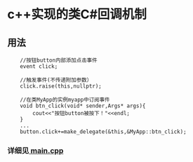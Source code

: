 # c++实现的类C#回调机制

## 用法
```
    //按钮button内部添加点击事件
    event click;
```

```$xslt
    //触发事件(不传递附加参数）
    click.raise(this,nullptr);
```

```$xslt
    //在类MyApp的实例myapp中订阅事件
    void btn_click(void* sender,Args* args){
        cout<<"按钮button被按下！"<<endl;
    }
    ...
    button.click+=make_delegate(&this,&MyApp::btn_click);
```

### 详细见[ main.cpp](main.cpp)